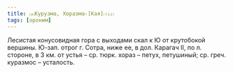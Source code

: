 ```yaml
---
title: ⒜Курузма, Хоразма-[Кая]⒯⒵
tags: [ороним]
---
```


Лесистая конусовидная гора с выходами скал к Ю от крутобокой вершины. Ю-зап.
отрог г. Сотра, ниже ее, в дол. Карагач II, по л. стороне, в 3 км. от устья –
ср. тюрк. хораз – петух, петушиный; ср. греч. куразмос – усталость.
